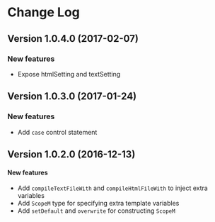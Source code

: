 Change Log
==========

Version 1.0.4.0 (2017-02-07)
----------------

### New features

* Expose htmlSetting and textSetting

Version 1.0.3.0 (2017-01-24)
----------------

### New features

* Add `case` control statement

Version 1.0.2.0 (2016-12-13)
----------------------------

#### New features

* Add `compileTextFileWith` and `compileHtmlFileWith` to inject extra variables
* Add `ScopeM` type for specifying extra template variables
* Add `setDefault` and `overwrite` for constructing `ScopeM`
